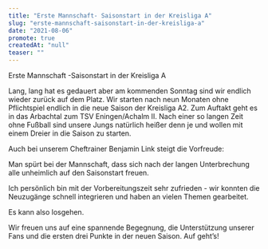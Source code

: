 ```yaml
---
title: "Erste Mannschaft- Saisonstart in der Kreisliga A"
slug: "erste-mannschaft-saisonstart-in-der-kreisliga-a"
date: "2021-08-06"
promote: true
createdAt: "null"
teaser: ""
---
```

<p class="MsoNoSpacing">Erste Mannschaft -Saisonstart in der Kreisliga A


<p class="MsoNoSpacing"> 


<p class="MsoNoSpacing">Lang, lang hat es gedauert aber am kommenden Sonntag sind wir endlich wieder zurück auf dem Platz. Wir starten nach neun Monaten ohne Pflichtspiel endlich in die neue Saison der Kreisliga A2. Zum Auftakt geht es in das Arbachtal zum TSV Eningen/Achalm II. Nach einer so langen Zeit ohne Fußball sind unsere Jungs natürlich heißer denn je und wollen mit einem Dreier in die Saison zu starten.


<p class="MsoNoSpacing">Auch bei unserem Cheftrainer Benjamin Link steigt die Vorfreude:


Man spürt bei der Mannschaft, dass sich nach der langen Unterbrechung alle unheimlich auf den Saisonstart freuen.


Ich persönlich bin mit der Vorbereitungszeit sehr zufrieden - wir konnten die Neuzugänge schnell integrieren und haben an vielen Themen  gearbeitet.


Es kann also losgehen.


<p class="MsoNoSpacing">Wir freuen uns auf eine spannende Begegnung, die Unterstützung unserer Fans und die ersten drei Punkte in der neuen Saison. Auf geht’s!
